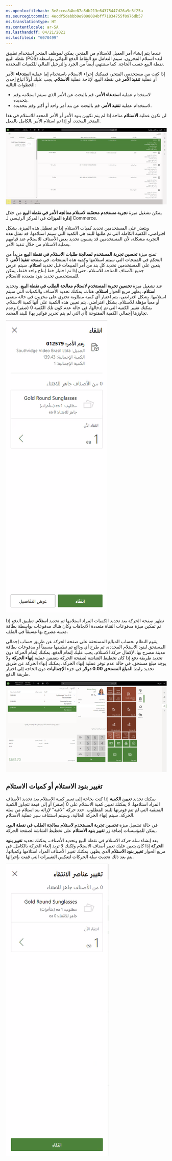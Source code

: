 ```yaml
---
ms.openlocfilehash: 3e8ccea84be87a5db213e64375447d26a9e3f25a
ms.sourcegitcommit: 4ecdf5debbb9e9098084bff71834755f0976db57
ms.translationtype: HT
ms.contentlocale: ar-SA
ms.lasthandoff: 04/21/2021
ms.locfileid: "6070499"
---
```

عندما يتم إنشاء أمر العميل للاستلام من المتجر، يمكن لموظف المتجر استخدام تطبيق نقطة البيع (POS) لبدء استلام المخزون. سيتم التعامل مع التقاط الدفع النهائي بواسطة نقطة البيع حسب الحاجة. كما ستنتهي أيضاً من الجرد والترحيل المالي للكميات المحددة.

إذا كنت من مستخدمي المتجر، فيمكنك إجراء الاستلام باستخدام إما عملية **استدعاء** الأمر أو عملية **تنفيذ الأمر** في نقطة البيع. لإتاحة عملية **الاستلام**، يجب عليك أولاً اتباع إحدى الخطوات التالية:

- لاستخدام عملية **استدعاء الأمر**، قم بالبحث عن الأمر الذي سيتم استلامه وقم بتحديده.
- لاستخدام عملية **تنفيذ الأمر**، قم بالبحث عن بند أمر واحد أو أكثر وقم بتحديده.

لن تكون عملية **الاستلام** متاحة إذا لم يتم تكوين بنود الأمر أو الأمر المحدد للاستلام في هذا المتجر المحدد، أو إذا تم استلام الأمر بالكامل بالفعل.

[ ![لقطة شاشة لتطبيق نقطة بيع Commerce أثناء قيامه بإجراء حدث "الاستلام من المتجر" للعميل.](../media/pickup-event.png) ](../media/pickup-event.png#lightbox)

يمكن تشغيل ميزة **تجربة مستخدم محسّنة لاستلام معالجة الأمر في نقطة البيع** من خلال **إدارة الميزات** في المركز الرئيسي لـ Commerce. 

ويتعذر على المستخدمين تحديد كميات الاستلام إذا تم تعطيل هذه الميزة. بشكل افتراضي، الكمية الكاملة التي تم طلبها للبند هي الكمية التي سيتم استلامها. قد تمثل هذه التجربة مشكلة، لأن المستخدمين قد ينسون تحديد بعض الأصناف للاستلام عند قيامهم بعملية الاستلام من خلال تنفيذ الأمر.

تمنح ميزة **تحسين تجربة المستخدم لمعالجة طلبات الاستلام في نقطة البيع** مزيداً من التحكم في المنتجات التي سيتم استلامها وكمية هذه المنتجات. في صفحة **تنفيذ الأمر**، لا يتعين على المستخدمين تحديد كل بند من أمر المبيعات قبل تحديد **استلام**. سيتم عرض جميع الأصناف المتاحة للاستلام. حتى إذا تم اختيار خط إنتاج واحد فقط، يمكن للمستخدمين تحديد بنود متعددة للاستلام.

عند تشغيل ميزة **تحسين تجربة المستخدم لاستلام معالجة الطلب في نقطة البيع**، وتحديد **استلام**، يظهر مربع الحوار **استلام**. هناك، يمكنك تحديد الأصناف والكميات التي سيتم استلامها. بشكل افتراضي، يتم اعتبار أي كمية مطلوبة تحتوي على مخزون في حالة منتقى أو معبأ مؤهلة للاستلام. بشكل افتراضي، يتم تعيين هذه الكمية على أنها كمية الاستلام. يمكنك تغيير الكمية التي تم إدخالها، في حالة عدم كون تلك الكمية 0 (صفر) وعدم تجاوزها إجمالي الكمية المفتوحة (أي التي لم يتم تحرير فواتير بها) للبند المحدد.


![لقطة شاشة لمربع حوار الاستلام في نقطة البيع.](../media/pickup-dialog.png)

تظهر صفحة الحركة بعد تحديد الكميات المراد استلامها ثم تحديد **استلام**. تطبيق الدفع إذا تم تمكين ميزة مدفوعات القناة متعددة الاتجاهات وكان هناك مدفوعات بواسطة بطاقة مدينة مصرح بها مسبقاً في الملف.

يقوم النظام بحساب المبالغ المستحقة على صفحة الحركة عن طريق حساب إجمالي المستحق لبنود الاستلام المحددة، ثم طرح أي ودائع تم تطبيقها مسبقاً أو مدفوعات بطاقة مدينة مصرح بها. لإكمال حركة الاستلام، يجب عليك إتمام الدفع. يمكنك إتمام الحركة دون تحديد طريقة دفع إذا كان تخطيط الشاشة لصفحة الحركة يتضمن عملية **إنهاء الحركة** ولا يوجد مبلغ مستحق. في حالة عدم توفر عملية إنهاء الحركة، يمكنك إنهاء الحركة عن طريق تحديد رابط **المبلغ المستحق 0.00 دولار** في جزء **الإجماليات** دون الحاجة إلى اختيار طريقة الدفع.


[ ![لقطة شاشة لشاشة الحركة قبل أن يدفع العميل باستخدام برنامج نقطة بيع Commerce.](../media/transaction-screen.png) ](../media/transaction-screen.png#lightbox)


## <a name="changing-pickup-lines-or-quantities"></a>تغيير بنود الاستلام أو كميات الاستلام
يمكنك تحديد **تعيين الكمية** إذا كنت بحاجة إلى تغيير كمية الاستلام بعد تحديد الأصناف المراد استلامها. لا يمكنك تعيين كمية الاستلام على 0 (صفر) أو إلى قيمة تتجاوز الكمية المتبقية التي لم تتم فوترتها للبند المطلوب. حدد حركة "لاغية" لإزالة بند استلام من سلة الحركة. سيتم إنهاء الحركة الحالية، وسيتم استئناف سير عملية الاستلام. 

في حالة تشغيل ميزة **تحسين تجربة المستخدم لاستلام معالجة الطلب في نقطة البيع**، يمكن للمؤسسات إضافة زر **تغيير بنود الاستلام** على تخطيط الشاشة لصفحة الحركة.

بعد إنشاء سلة حركة الاستلام في نقطة البيع وتحديد الأصناف، يمكنك تحديد **تغيير بنود الحركة** إذا كان يتعين عليك تغيير أصناف الاستلام ولكنك لا تريد إلغاء الحركة بالكامل. في مربع الحوار **تغيير بنود الاستلام** الذي يظهر، يمكنك تغيير الأصناف المراد استلامها وكمياتها. يتم بعد ذلك تحديث سلة الحركات لتعكس التغييرات التي قمت بإجرائها.

![لقطة شاشة لمربع حوار تغيير أصناف الاستلام في نقطة البيع.](../media/change-pickup-dialog.png)
